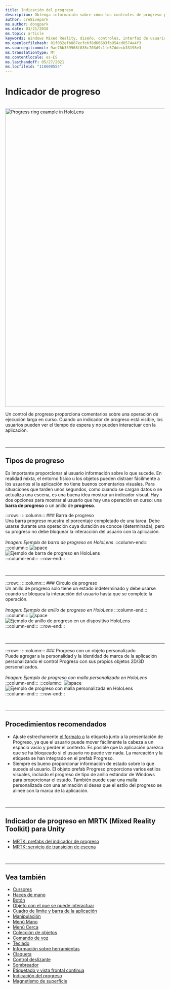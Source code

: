 ```yaml
---
title: Indicación del progreso
description: Obtenga información sobre cómo los controles de progreso proporcionan comentarios al usuario sobre la ejecución de una operación de larga duración en las aplicaciones de realidad mixta.
author: cre8ivepark
ms.author: dongpark
ms.date: 03/21/2018
ms.topic: article
keywords: Windows Mixed Reality, diseño, controles, interfaz de usuario, experiencia de usuario, indicador de progreso, casco de realidad mixta, casco de realidad mixta de Windows, casco de realidad virtual, HoloLens, MRTK, Mixed Reality Toolkit
ms.openlocfilehash: 01f032efb887ecfc6f8d66683fb954cd0574a4f3
ms.sourcegitcommit: 9ae76b339968f035c703d9c1fe57ddecb33198e3
ms.translationtype: MT
ms.contentlocale: es-ES
ms.lasthandoff: 05/27/2021
ms.locfileid: "110600554"
---
```

# <a name="progress-indicator"></a>Indicador de progreso

<br>

<img src="images/MRTK_ProgressIndicator.gif" alt="Progress ring example in HoloLens" width="940px">

Un control de progreso proporciona comentarios sobre una operación de ejecución larga en curso. Cuando un indicador de progreso está visible, los usuarios pueden ver el tiempo de espera y no pueden interactuar con la aplicación.

<br>

---

## <a name="types-of-progress"></a>Tipos de progreso

Es importante proporcionar al usuario información sobre lo que sucede. En realidad mixta, el entorno físico u los objetos pueden distraer fácilmente a los usuarios si la aplicación no tiene buenos comentarios visuales. Para situaciones que tarden unos segundos, como cuando se cargan datos o se actualiza una escena, es una buena idea mostrar un indicador visual. Hay dos opciones para mostrar al usuario que hay una operación en curso: una **barra de progreso** o un anillo de **progreso**.

:::row:::
    :::column:::
        ### <a name="progress-barbr"></a>Barra de progreso<br>
        Una barra progreso muestra el porcentaje completado de una tarea. Debe usarse durante una operación cuya duración se conoce (determinada), pero su progreso no debe bloquear la interacción del usuario con la aplicación.<br>
        <br>
        *Imagen: Ejemplo de barra de progreso en HoloLens*
    :::column-end:::
        :::column:::
        ![space](images/spacer-20x582.png)<br>
       ![Ejemplo de barra de progreso en HoloLens](images/640px-progressbar.jpg)<br>
    :::column-end:::
:::row-end:::

<br>

---

:::row:::
    :::column:::
        ### <a name="progress-ringbr"></a>Círculo de progreso<br>
        Un anillo de progreso solo tiene un estado indeterminado y debe usarse cuando se bloquea la interacción del usuario hasta que se complete la operación.<br>
        <br>
        *Imagen: Ejemplo de anillo de progreso en HoloLens*
    :::column-end:::
        :::column:::
        ![space](images/spacer-20x582.png)<br>
       ![Ejemplo de anillo de progreso en un dispositivo HoloLens](images/640px-progressring.jpg)<br>
    :::column-end:::
:::row-end:::

<br>

---

:::row:::
    :::column:::
        ### <a name="progress-with-a-custom-objectbr"></a>Progreso con un objeto personalizado<br>
        Puede agregar a la personalidad y la identidad de marca de la aplicación personalizando el control Progreso con sus propios objetos 2D/3D personalizados.<br>
        <br>
        *Imagen: Ejemplo de progreso con malla personalizada en HoloLens*
    :::column-end:::
        :::column:::
        ![space](images/spacer-20x582.png)<br>
       ![Ejemplo de progreso con malla personalizada en HoloLens](images/640px-progresscustom.jpg)<br>
    :::column-end:::
:::row-end:::

<br>

---

## <a name="best-practices"></a>Procedimientos recomendados

* Ajuste estrechamente [el formato o](billboarding-and-tag-along.md) la etiqueta junto a la presentación de Progreso, ya que el usuario puede mover fácilmente la cabeza a un espacio vacío y perder el contexto. Es posible que la aplicación parezca que se ha bloqueado si el usuario no puede ver nada. La marcación y la etiqueta se han integrado en el prefab Progreso.
* Siempre es bueno proporcionar información de estado sobre lo que sucede al usuario. El objeto prefab Progreso proporciona varios estilos visuales, incluido el progreso de tipo de anillo estándar de Windows para proporcionar el estado. También puede usar una malla personalizada con una animación si desea que el estilo del progreso se alinee con la marca de la aplicación.

<br>

---

## <a name="progress-indicator-in-mrtk-mixed-reality-toolkit-for-unity"></a>Indicador de progreso en MRTK (Mixed Reality Toolkit) para Unity

* [MRTK: prefabs del indicador de progreso](https://github.com/microsoft/MixedRealityToolkit-Unity/tree/main/Assets/MRTK/SDK/Features/UX/Prefabs/ProgressIndicators)
* [MRTK: servicio de transición de escena](/windows/mixed-reality/mrtk-unity/features/extensions/scene-transition-service)


<br>

---

## <a name="see-also"></a>Vea también

* [Cursores](cursors.md)
* [Haces de mano](point-and-commit.md)
* [Botón](button.md)
* [Objeto con el que se puede interactuar](interactable-object.md)
* [Cuadro de límite y barra de la aplicación](app-bar-and-bounding-box.md)
* [Manipulación](direct-manipulation.md)
* [Menú Mano](hand-menu.md)
* [Menú Cerca](near-menu.md)
* [Colección de objetos](object-collection.md)
* [Comando de voz](voice-input.md)
* [Teclado](keyboard.md)
* [Información sobre herramientas](tooltip.md)
* [Claqueta](slate.md)
* [Control deslizante](slider.md)
* [Sombreador](shader.md)
* [Etiquetado y vista frontal continua](billboarding-and-tag-along.md)
* [Indicación del progreso](progress.md)
* [Magnetismo de superficie](surface-magnetism.md)